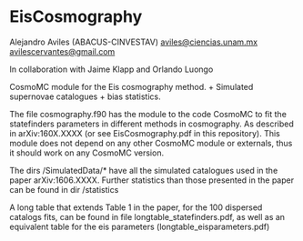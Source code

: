 # EisCosmography

Alejandro Aviles 
(ABACUS-CINVESTAV)
aviles@ciencias.unam.mx
avilescervantes@gmail.com

In collaboration with Jaime Klapp and Orlando Luongo


CosmoMC module for the Eis cosmography method. + Simulated supernovae catalogues + bias statistics. 

The file cosmography.f90 has the module to the code CosmoMC to fit the statefinders parameters in different methods in cosmography. As described in arXiv:160X.XXXX (or see EisCosmography.pdf in this repository). This module does not depend on any other CosmoMC module or externals, thus it should work on any CosmoMC version.

The dirs /SimulatedData/* have all the simulated catalogues used in the paper arXiv:1606.XXXX. Further statistics than those presented in the paper can be found in dir /statistics

A long table that extends Table 1 in the paper, for the 100 dispersed catalogs fits, can be found in file longtable_statefinders.pdf, as well as an equivalent table for the eis parameters (longtable_eisparameters.pdf)
